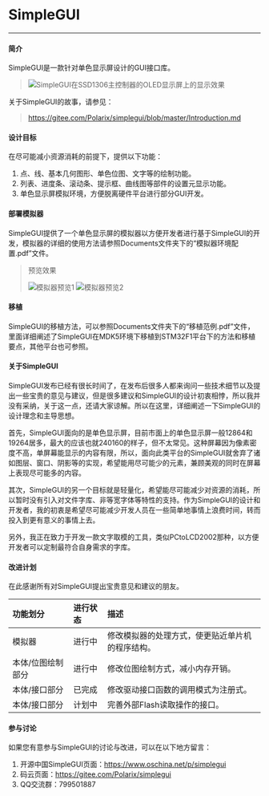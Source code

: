 # SimpleGUI

---

#### 简介
SimpleGUI是一款针对单色显示屏设计的GUI接口库。
>![SimpleGUI在SSD1306主控制器的OLED显示屏上的显示效果](https://images.gitee.com/uploads/images/2018/0725/220230_cfc1d5f8_769424.jpeg "SimpleGUI_1.jpg")

关于SimpleGUI的故事，请参见：
>https://gitee.com/Polarix/simplegui/blob/master/Introduction.md

#### 设计目标
在尽可能减小资源消耗的前提下，提供以下功能：

1. 点、线、基本几何图形、单色位图、文字等的绘制功能。
2. 列表、进度条、滚动条、提示框、曲线图等部件的设置元显示功能。
3. 单色显示屏模拟环境，方便脱离硬件平台进行部分GUI开发。

#### 部署模拟器
SimpleGUI提供了一个单色显示屏的模拟器以方便开发者进行基于SimpleGUI的开发，模拟器的详细的使用方法请参照Documents文件夹下的“模拟器环境配置.pdf”文件。
>预览效果
>
>![模拟器预览1](https://images.gitee.com/uploads/images/2018/0725/220159_f29eefb9_769424.jpeg "SimpleGUI_3.jpg")
>![模拟器预览2](https://images.gitee.com/uploads/images/2018/0725/220220_d506c7bd_769424.jpeg "SimpleGUI_2.jpg")

#### 移植

SimpleGUI的移植方法，可以参照Documents文件夹下的“移植范例.pdf”文件，里面详细阐述了SimpleGUI在MDK5环境下移植到STM32F1平台下的方法和移植要点，其他平台也可参照。

#### 关于SimpleGUI
SimpleGUI发布已经有很长时间了，在发布后很多人都来询问一些技术细节以及提出一些宝贵的意见与建议，但是很多建议和SimpleGUI的设计初衷相悖，所以我并没有采纳，关于这一点，还请大家谅解。所以在这里，详细阐述一下SimpleGUI的设计理念和主导思想。

首先，SimpleGUI面向的是单色显示屏，目前市面上的单色显示屏一般12864和19264居多，最大的应该也就240160的样子，但不太常见。这种屏幕因为像素密度不高，单屏幕能显示的内容有限，所以，面向此类平台的SimpleGUI就舍弃了诸如图层、窗口、阴影等的实现，希望能用尽可能少的元素，兼顾美观的同时在屏幕上表现尽可能多的内容。

其次，SimpleGUI的另一个目标就是轻量化，希望能尽可能减少对资源的消耗，所以暂时没有引入对文件字库、非等宽字体等特性的支持。作为SimpleGUI的设计和开发者，我的初衷是希望尽可能减少开发人员在一些简单地事情上浪费时间，转而投入到更有意义的事情上去。

另外，我正在致力于开发一款文字取模的工具，类似PCtoLCD2002那种，以方便开发者可以定制最符合自身需求的字库。

#### 改进计划  

在此感谢所有对SimpleGUI提出宝贵意见和建议的朋友。  


|功能划分|进行状态|描述|  
|:- |:- |:- |  
|模拟器|进行中|修改模拟器的处理方式，使更贴近单片机的程序结构。|  
|本体/位图绘制部分|进行中|修改位图绘制方式，减小内存开销。|  
|本体/接口部分|已完成|修改驱动接口函数的调用模式为注册式。|  
|本体/接口部分|计划中|完善外部Flash读取操作的接口。|  

#### 参与讨论
如果您有意参与SimpleGUI的讨论与改进，可以在以下地方留言：

1. 开源中国SimpleGUI页面：https://www.oschina.net/p/simplegui
2. 码云页面：https://gitee.com/Polarix/simplegui
3. QQ交流群：799501887